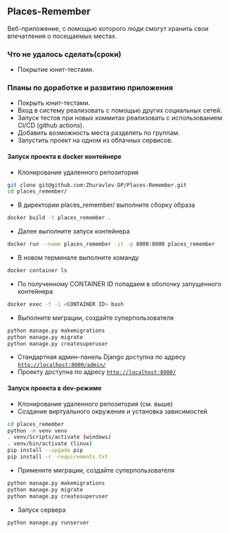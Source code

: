 ## Places-Remember
Веб-приложение, с помощью которого люди смогут хранить свои впечатления о посещаемых
местах.


### Что не удалось сделать(сроки)
- Покрытие юнит-тестами.
### Планы по доработке и развитию приложения
- Покрыть юнит-тестами.
- Вход в систему реализовать с помощью других социальных сетей.
- Запуск тестов при новых коммитах реализовать с использованием CI/CD (github actions).
- Добавить возможность места разделять по группам.
- Запустить проект на одном из облачных сервисов.


#### Запуск проекта в docker контейнере

- Клонирование удаленного репозитория
```bash
git clone git@github.com:Zhuravlev-DP/Places-Remember.git
cd places_remember/
```
- В директории places_remember/ выполните сборку образа
```bash
docker build -t places_remember .
```
- Далее выполните запуск контейнера
```bash
docker run --name places_remember -it -p 8000:8000 places_remember
```
- В новом терминале выполните команду
```bash
docker container ls
```
- По полученному CONTAINER ID попадаем в оболочку запущенного контейнера
```bash
docker exec -t -i <CONTAINER ID> bash
```
- Выполните миграции, создайте суперпользователя
```bash
python manage.py makemigrations
python manage.py migrate
python manage.py createsuperuser
```
- Стандартная админ-панель Django доступна по адресу [`http://localhost:8000/admin/`](http://localhost:8000/admin/)
- Проекту доступна по адресу [`http://localhost:8000/`](http://localhost:8000/)

#### Запуск проекта в dev-режиме

- Клонирование удаленного репозитория (см. выше)
- Создание виртуального окружения и установка зависимостей
```bash
cd places_remember
python -m venv venv
. venv/Scripts/activate (windows)
. venv/bin/activate (linux)
pip install --upgade pip
pip install -r -requirements.txt
```
- Примените миграции, создайте суперпользователя
```bash
python manage.py makemigrations
python manage.py migrate
python manage.py createsuperuser
```
- Запуск сервера
```bash
python manage.py runserver
```